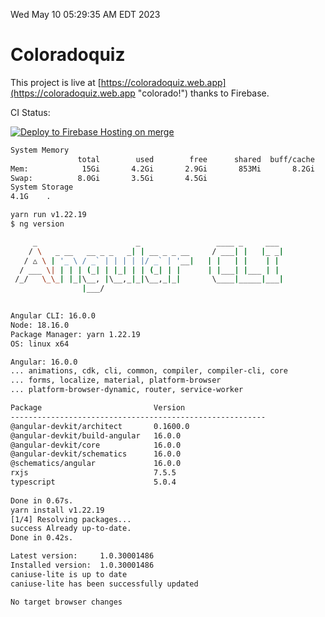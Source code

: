 Wed May 10 05:29:35 AM EDT 2023

# Coloradoquiz


This project is live at [https://coloradoquiz.web.app](https://coloradoquiz.web.app "colorado!") thanks to Firebase.

CI Status: 

[![Deploy to Firebase Hosting on merge](https://github.com/teamkushal/coloradoquiz/actions/workflows/firebase-hosting-merge.yml/badge.svg)](https://github.com/teamkushal/coloradoquiz/actions/workflows/firebase-hosting-merge.yml)

```bash
System Memory
               total        used        free      shared  buff/cache   available
Mem:            15Gi       4.2Gi       2.9Gi       853Mi       8.2Gi       9.9Gi
Swap:          8.0Gi       3.5Gi       4.5Gi
System Storage
4.1G	.
```
```bash
yarn run v1.22.19
$ ng version

     _                      _                 ____ _     ___
    / \   _ __   __ _ _   _| | __ _ _ __     / ___| |   |_ _|
   / △ \ | '_ \ / _` | | | | |/ _` | '__|   | |   | |    | |
  / ___ \| | | | (_| | |_| | | (_| | |      | |___| |___ | |
 /_/   \_\_| |_|\__, |\__,_|_|\__,_|_|       \____|_____|___|
                |___/
    

Angular CLI: 16.0.0
Node: 18.16.0
Package Manager: yarn 1.22.19
OS: linux x64

Angular: 16.0.0
... animations, cdk, cli, common, compiler, compiler-cli, core
... forms, localize, material, platform-browser
... platform-browser-dynamic, router, service-worker

Package                         Version
---------------------------------------------------------
@angular-devkit/architect       0.1600.0
@angular-devkit/build-angular   16.0.0
@angular-devkit/core            16.0.0
@angular-devkit/schematics      16.0.0
@schematics/angular             16.0.0
rxjs                            7.5.5
typescript                      5.0.4
    
Done in 0.67s.
yarn install v1.22.19
[1/4] Resolving packages...
success Already up-to-date.
Done in 0.42s.
```
```bash
Latest version:     1.0.30001486
Installed version:  1.0.30001486
caniuse-lite is up to date
caniuse-lite has been successfully updated

No target browser changes
```
```bash
